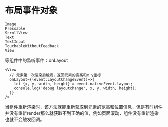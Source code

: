 # 布局事件对象
```
Image
Pressable
ScrollView
Text
TextInput
TouchableWithoutFeedback
View
```

等组件中的监听事件：onLayout

```
<View 
  // 元素第一次渲染后触发，返回元素的宽高和x y坐标
  onLayout={(event:LayoutChangeEvent)=>{
    let {x, y, width, height} = event.nativeEvent.layout;
    console.log('debug layoutchange', x, y, width, height);
  }}
/>
```
当组件重新渲染时，该方法就能重新获取到元素的宽高和位置信息，但是有时组件并没有重新render那么就获取不到正确的值，例如页面滚动，组件没有重新渲染也就不会触发回调。